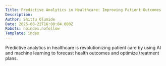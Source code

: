 ```yaml
---
Title: Predictive Analytics in Healthcare: Improving Patient Outcomes
Description: 
Author: Shittu Olumide
Date: 2025-08-22T16:00:04.000Z
Robots: noindex,nofollow
Template: index
---
```

Predictive analytics in healthcare is revolutionizing patient care by using AI and machine learning to forecast health outcomes and optimize treatment plans.